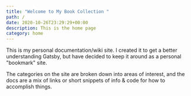 ```yaml
---
title: "Welcome to My Book Collection "
path: /
date: 2020-10-26T23:29:29+00:00
description: This is the home page
category: home
---
```

This is my personal documentation/wiki site. I created it to get a better understanding Gatsby, but have decided to keep it around as a personal "bookmark" site. 

The categories on the site are broken down into areas of interest, and the docs are a mix of links or short snippets of info & code for how to accomplish things.